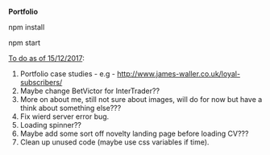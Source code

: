 <strong>Portfolio</strong>


npm install


npm start


<u>To do as of 15/12/2017</u>:

1. Portfolio case studies - e.g - http://www.james-waller.co.uk/loyal-subscribers/
2. Maybe change BetVictor for InterTrader??
3. More on about me, still not sure about images, will do for now but have a think about something else???
4. Fix wierd server error bug. 
5. Loading spinner??
6. Maybe add some sort off novelty landing page before loading CV???
7. Clean up unused code (maybe use css variables if time).
